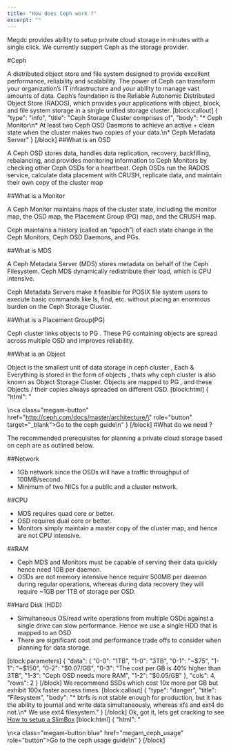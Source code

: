 ```yaml
---
title: "How does Ceph work ?"
excerpt: ""
---
```

Megdc provides ability to setup private cloud storage in minutes with a single click. We currently support Ceph as the storage provider.

#Ceph

A distributed object store and file system designed to provide excellent performance, reliability and scalability. The power of Ceph can transform your organization’s IT infrastructure and your ability to manage vast amounts of data. Ceph’s foundation is the Reliable Autonomic Distributed Object Store (RADOS), which provides your applications with object, block, and file system storage in a single unified storage cluster.
[block:callout]
{
  "type": "info",
  "title": "Ceph Storage Cluster comprises of",
  "body": "* Ceph Monitor\n* At least two Ceph OSD Daemons to achieve an active + clean state when the cluster makes two copies of your data.\n* Ceph Metadata Server"
}
[/block]
##What is an OSD

A Ceph OSD stores data, handles data replication, recovery, backfilling, rebalancing, and provides monitoring information to Ceph Monitors by checking other Ceph OSDs for a heartbeat. Ceph OSDs run the RADOS service, calculate data placement with CRUSH, replicate data, and maintain their own copy of the cluster map

##What is a Monitor

A Ceph Monitor maintains maps of the cluster state, including the monitor map, the OSD map, the Placement Group (PG) map, and the CRUSH map.

Ceph maintains a history (called an “epoch”) of each state change in the Ceph Monitors, Ceph OSD Daemons, and PGs.

##What is MDS

A Ceph Metadata Server (MDS) stores metadata on behalf of the Ceph Filesystem. Ceph MDS dynamically redistribute their load, which is CPU intensive.

Ceph Metadata Servers make it feasible for POSIX file system users to execute basic commands like ls, find, etc. without placing an enormous burden on the Ceph Storage Cluster.

##What is a Placement Group(PG)

Ceph cluster links objects  to PG . These PG containing objects are spread across multiple OSD and improves reliability.

##What is an Object

Object is the smallest unit of data storage in ceph cluster , Each & Everything is stored in the form of objects , thats why ceph cluster is also known as Object Storage Cluster. Objects are mapped to PG , and these Objects / their copies always spreaded on different OSD.
[block:html]
{
  "html": "<div></div>\n<a class=\"megam-button\" href=\"http://ceph.com/docs/master/architecture/\" role=\"button\" target=\"_blank\">Go to the ceph guide</a>\n<style>\n\n</style>"
}
[/block]
#What do we need ?

The recommended prerequisites for planning a private cloud storage based on ceph are as outlined below.

##Network

  * 1Gb network since the OSDs will have a traffic throughput of 100MB/second.
  * Minimum of two NICs for a public and a cluster network.
   
##CPU

  * MDS requires quad core or better.
  * OSD requires dual core or better.
  * Monitors simply maintain a master copy of the cluster map, and hence are not CPU intensive.

##RAM
  * Ceph MDS and Monitors must be capable of serving their data quickly hence need 1GB per daemon.
  * OSDs are not memory intensive hence require 500MB per daemon during regular operations, whereas during data recovery they will require ~1GB per 1TB of storage per OSD.


##Hard Disk (HDD)
  * Simultaneous OS/read write operations from multiple OSDs against a single drive can slow performance. Hence we use a single HDD that is mapped to an OSD
  * There are significant cost and performance trade offs to consider when planning for data storage. 


[block:parameters]
{
  "data": {
    "0-0": "1TB",
    "1-0": "3TB",
    "0-1": "~$75",
    "1-1": "~$150",
    "0-2": "$0.07/GB",
    "0-3": "The cost per GB is 40% higher than 3TB",
    "1-3": "Ceph OSD needs more RAM",
    "1-2": "$0.05/GB"
  },
  "cols": 4,
  "rows": 2
}
[/block]
We recommend SSDs which cost 10x more per GB but exhibit 100x faster access times.
[block:callout]
{
  "type": "danger",
  "title": "Filesystem",
  "body": "* btrfs is not stable enough for production, but it has the ability to journal and write data simultaneously, whereas xfs and ext4 do not.\n* We use ext4 filesystem."
}
[/block]
Ok, got it, lets get cracking to see [How to setup a SlimBox](doc:megam_whatis_slimbox) 
[block:html]
{
  "html": "<div></div>\n<a class=\"megam-button blue\" href=\"megam_ceph_usage\" role=\"button\">Go to the ceph usage guide</a>\n<style>\n\n</style>"
}
[/block]